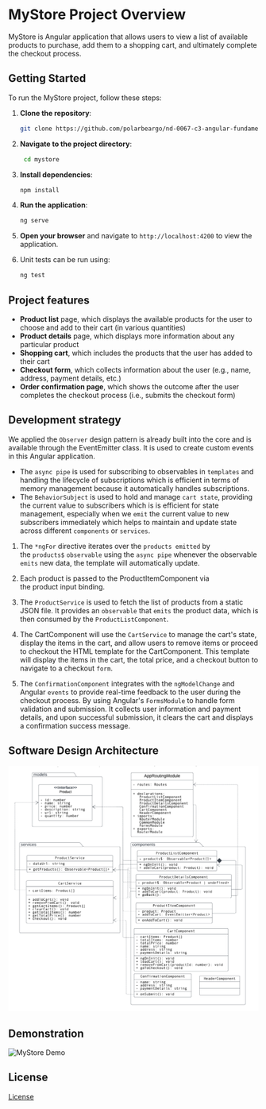 # MyStore Project Overview

MyStore is Angular application that allows users to view a list of available products to purchase, add them to a shopping cart, and ultimately complete the checkout process.

## Getting Started

To run the MyStore project, follow these steps:

1. **Clone the repository**:
   ```bash
   git clone https://github.com/polarbeargo/nd-0067-c3-angular-fundamentals-project-starter.git
   ```
2. **Navigate to the project directory**:
   ```bash
    cd mystore
   ```
3. **Install dependencies**:
   ```bash
   npm install
   ```
4. **Run the application**:
   ```bash
   ng serve
   ```
5. **Open your browser** and navigate to `http://localhost:4200` to view the application.

5. Unit tests can be run using:
   ```bash
   ng test
   ```
## Project features

- **Product list** page, which displays the available products for the user to choose and add to their cart (in various quantities)
- **Product details** page, which displays more information about any particular product
- **Shopping cart**, which includes the products that the user has added to their cart
- **Checkout form**, which collects information about the user (e.g., name, address, payment details, etc.)
- **Order confirmation page**, which shows the outcome after the user completes the checkout process (i.e., submits the checkout form)

## Development strategy

We applied the `Observer` design pattern is already built into the core and is available through the EventEmitter class. It is used to create custom events in this Angular application.

- The `async pipe` is used for subscribing to observables in `templates` and handling the lifecycle of subscriptions which is efficient in terms of memory management because it automatically handles subscriptions.
- The `BehaviorSubject` is used to hold and manage `cart state`, providing the current value to subscribers which is is efficient for state management, especially when we `emit` the current value to new subscribers immediately which helps to maintain and update state across different `components` or `services`.

1.  The `*ngFor` directive iterates over the `products emitted` by the `products$` `observable` using the `async pipe` whenever the observable `emits` new data, the template will automatically update.
2.  Each product is passed to the ProductItemComponent via the product input binding.

3. The `ProductService` is used to fetch the list of products from a static JSON file. It provides an `observable` that `emits` the product data, which is then consumed by the `ProductListComponent`.   
4.  The CartComponent will use the `CartService` to manage the cart's state, display the items in the cart, and allow users to remove items or proceed to checkout the HTML template for the CartComponent. This template will display the items in the cart, the total price, and a checkout button to navigate to a checkout `form`.  
5. The `ConfirmationComponent` integrates with the `ngModelChange` and Angular `events` to provide real-time feedback to the user during the checkout process. By using Angular's `FormsModule` to handle form validation and submission. It collects user information and payment details, and upon successful submission, it clears the cart and displays a confirmation success message.

## Software Design Architecture 
![](my-store/images/architecture-diagram.png)

## Demonstration
![MyStore Demo](my-store/images/demo.gif)

## License

[License](LICENSE.txt)
